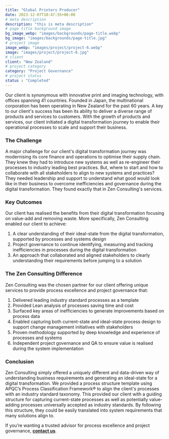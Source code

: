 ```yaml
---
title: "Global Printers Producer"
date: 2023-12-07T10:47:55+06:00
# meta description
description: "this is meta description"
# page title background image
bg_image_webp: "images/backgrounds/page-title.webp"
bg_image: "images/backgrounds/page-title.jpg"
# project image
image_webp: "images/project/project-6.webp"
image: "images/project/project-6.jpg"
# client
client: "New Zealand"
# project category
category: "Project Governance"
# project status
status : "Completed"
---
```


Our client is synonymous with innovative print and imaging technology, with offices spanning 41 countries. Founded in Japan, the multinational corporation has been operating in New Zealand for the past 60 years. A key to our client's success has been its ability to deliver a diverse range of products and services to customers. With the growth of products and services, our client initiated a digital transformation journey to enable their operational processes to scale and support their business.

### The Challenge
A major challenge for our client's digital transformation journey was modernising its core finance and operations to optimise their supply chain. They knew they had to introduce new systems as well as re-engineer their processes to industry leading best practices. But, where to start and how to collaborate with all stakeholders to align to new systems and practices? They needed leadership and support to understand what good would look like in their business to overcome inefficiencies and governance during the digital transformation. They found exactly that in Zen Consulting's services.

### Key Outcomes

Our client has realised the benefits from their digital transformation focusing on value-add and removing waste. More specifically, Zen Consulting enabled our client to achieve:

1. A clear understanding of their ideal-state from the digital transformation, supported by processes and systems design
2. Project governance to continue identifying, measuring and tracking inefficiencies in processes during the digital transformation
3. An approach that collaborated and aligned stakeholders to clearly understanding their requirements before jumping to a solution

### The Zen Consulting Difference

Zen Consulting was the chosen partner for our client offering unique services to provide process excellence and project governance that:

1. Delivered leading industry standard processes as a template
2. Provided Lean analysis of processes saving time and cost
3. Surfaced key areas of inefficiencies to generate improvements based on process data
4. Enabled capturing both current-state and ideal-state process design to support change management initiatives with stakeholders
5. Proven methodology supported by deep knowledge and experience of processes and systems
6. Independent project governance and QA to ensure value is realised during the system implementation

### Conclusion

Zen Consulting simply offered a uniquely different and data-driven way of understanding business requirements and generating an ideal-state for a digital transformation. We provided a process structure template using APQC’s Process Classification Framework® to align the client's processes with an industry standard taxonomy. This provided our client with a guiding structure for capturing current-state processes as well as potentially value-adding processes universally accepted as industry standards. By following this structure, they could be easily translated into system requirements that many solutions align to.

If you’re wanting a trusted advisor for process excellence and project governance, [**contact us**](https://zenconsulting.co.nz/contact/).